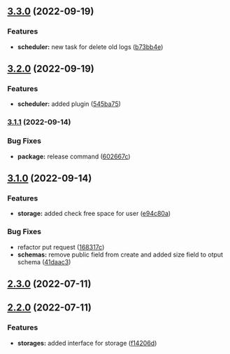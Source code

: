 ## [3.3.0](https://github.com/Namikko-chan/file-service/compare/v3.2.0...v3.3.0) (2022-09-19)

### Features

- **scheduler:** new task for delete old logs ([b73bb4e](https://github.com/Namikko-chan/file-service/commit/b73bb4e4eedb3274ed3a98ff93b61483dbbbd0db))

## [3.2.0](https://github.com/Namikko-chan/file-service/compare/v3.1.1...v3.2.0) (2022-09-19)

### Features

- **scheduler:** added plugin ([545ba75](https://github.com/Namikko-chan/file-service/commit/545ba75fed93b02a02a5621e34bd284cc2e916b3))

### [3.1.1](https://github.com/Namikko-chan/file-service/compare/v3.1.0...v3.1.1) (2022-09-14)

### Bug Fixes

- **package:** release command ([602667c](https://github.com/Namikko-chan/file-service/commit/602667cc61f71c2f83f8e9e4931732c18be6e13f))

## [3.1.0](https://github.com/Namikko-chan/file-service/compare/v2.3.0...v3.1.0) (2022-09-14)

### Features

- **storage:** added check free space for user ([e94c80a](https://github.com/Namikko-chan/file-service/commit/e94c80a34abc9b9f3a9161bb8580760f925e9234))

### Bug Fixes

- refactor put request ([168317c](https://github.com/Namikko-chan/file-service/commit/168317c3e5e0127265901db1d6d8d96b9b88c491))
- **schemas:** remove public field from create and added size field to otput schema ([41daac3](https://github.com/Namikko-chan/file-service/commit/41daac35248f2119ce802dd42dae4131b60c434c))

## [2.3.0](https://github.com/Namikko-chan/file-service/compare/v2.2.0...v2.3.0) (2022-07-11)

## [2.2.0](https://github.com/Namikko-chan/file-service/compare/f14206db19bb0bc613fe292a733c80746c6c8744...v2.2.0) (2022-07-11)

### Features

- **storages:** added interface for storage ([f14206d](https://github.com/Namikko-chan/file-service/commit/f14206db19bb0bc613fe292a733c80746c6c8744))
